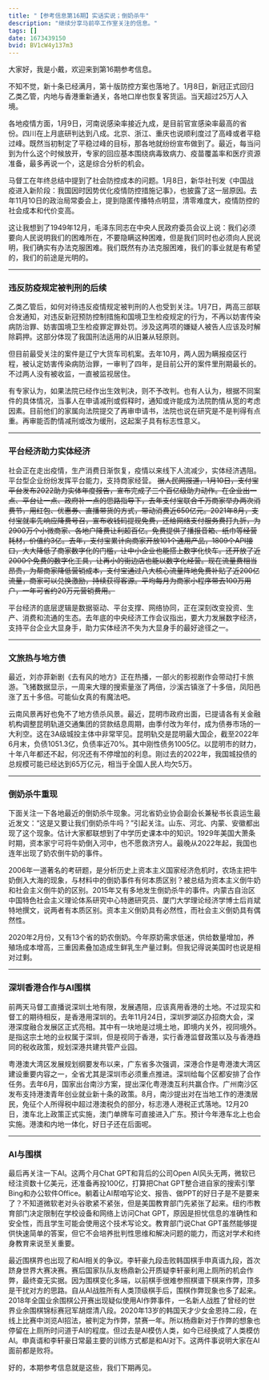 ```yaml
---
title: "【参考信息第16期】实话实说；倒奶杀牛"
description: "继续分享马前卒工作室关注的信息。"
tags: []
date: 1673439150
bvid: BV1cW4y137m3
---
```

大家好，我是小戴，欢迎来到第16期参考信息。

不知不觉，新十条已经满月，第十版防控方案也落地了。1月8日，新冠正式回归乙类乙管，内地与香港重新通关，各地口岸也恢复客货运。当天超过25万人入境。

各地疫情方面，1月9日，河南说感染率接近九成，是目前官宣感染率最高的省份。四川在上月底研判达到八成。北京、浙江、重庆也说顺利度过了高峰或者平稳过峰。既然当初制定了平稳过峰的目标，那各地就纷纷宣布做到了。最近，每当问到为什么这个时候放开，专家的回应基本围绕病毒致病力、疫苗覆盖率和医疗资源准备，最多再说一个，这是综合分析的机会。

马督工在年终总结中提到了社会防控成本的问题。1月8日，新华社刊发《中国战疫进入新阶段：我国因时因势优化疫情防控措施记事》，也披露了这一层原因。去年11月10日的政治局常委会上，提到隐匿传播特点明显，清零难度大，疫情防控的社会成本和代价变高。

这让我想到了1949年12月，毛泽东同志在中央人民政府委员会议上说：我们必须要向人民说明我们的困难所在，不要隐瞒这种困难，但是我们同时也必须向人民说明，我们确实有办法克服困难。我们既然有办法克服困难，我们的事业就是有希望的，我们的前途是光明的。

---

### 违反防疫规定被判刑的后续

乙类乙管后，如何对待违反疫情规定被判刑的人也受到关注。1月7日，两高三部联合发通知，对违反新冠预防控制措施和国境卫生检疫规定的行为，不再以妨害传染病防治罪、妨害国境卫生检疫罪定罪处罚。涉及这两项的嫌疑人被告人应该及时解除羁押。这部分体现了我国刑法适用的从旧兼从轻原则。

但目前最受关注的案件是辽宁大货车司机案。去年10月，两人因为瞒报疫区行程，被认定妨害传染病防治罪，一审判了四年，是目前公开的案件里刑期最长的。不过两人没有被收监，一直被监视居住。

有专家认为，如果法院已经作出生效判决，则不予改判。也有人认为，根据不同案件的具体情况，当事人在申请减刑或假释时，通知或许能成为法院酌情从宽的考虑因素。目前他们的家属向法院提交了再审申请书，法院也说在研究是不是判得有点重。再审能否酌情减刑或改为缓刑，这起案子具有标志性意义。

---

### 平台经济助力实体经济

社会正在走出疫情，生产消费日渐恢复，疫情以来线下人流减少，实体经济遇阻。平台型企业纷纷发挥平台能力，支持商家经营。
~~据人民网报道，1月10日，支付宝平台发布2022助力实体年度报告，宣布完成了三个百亿级助力动作。在企业出一点、平台让一点、政府补一点的思路指导下，去年支付宝联合千万商家举办两次消费节，用红包、优惠券、直播带货的方式，带动消费近650亿元。2021年8月，支付宝就率先响应降费号召，宣布收钱码提现免费，还给网络支付服务费打九折，为2900万个小微商家、各地户降费让利超百亿。免费提供了播报音箱、纸巾等经营耗材，价值约3亿。去年，支付宝累计向商家开放101个通用产品，1809个API接口，大大降低了商家数字化的门槛，让中小企业也能搭上数字化快车。还开放了近2000个免费的数字化工具，让再小的街边店也能以数字化经营。现在流量费相当昂贵，为帮商家降低营销成本，支付宝通过八大核心流量阵地免费补贴了近200亿流量，商家可以兑换激励，持续获得客源。平均每月为商家小程序带去100万用户，一年可省约20万元营销费用。~~

平台经济的底层逻辑是数据驱动、平台支撑、网络协同，正在深刻改变投资、生产、消费和流通的生态。去年底的中央经济工作会议指出，要大力发展数字经济，支持平台企业大显身手，助力实体经济不失为大显身手的最好途径之一。

---

### 文旅热与地方债

最近，刘亦菲新剧《去有风的地方》正在热播，一部火的影视剧作会带动打卡旅游。飞猪数据显示，一周来大理的搜索量涨了两倍，沙溪古镇涨了十多倍，凤阳邑涨了五十多倍。可能仙女真的有魔法吧。

云南风景再好也免不了地方债杀风景。最近，昆明市政府出面，已提请各有关金融机构调整昆明轨道交通集团的贷款结息周期，由季付改为年付，成为债券市场的一大利空。这在3A级城投主体中非常罕见。昆明轨交是昆明最大国企，截至2022年6月末，负债1051.3亿，负债率近70%。其中刚性债务1005亿。以昆明市的财力，十年八年都还不起，何况还有不停增加的利息。刚过去的2022年，我国城投债的总规模可能已经达到65万亿元，相当于全国人民人均欠5万。

---

### 倒奶杀牛重现

下面关注一下各地最近的倒奶杀牛现象。河北省奶业协会副会长兼秘书长袁运生最近发文：“这是又要让我们倒奶杀牛吗？”引起关注。山东、河北、内蒙、安徽都出现了这个现象。估计大家都联想到了中学历史课本中的知识。1929年美国大萧条时期，资本家宁可将牛奶倒入河中，也不愿救济穷人。最晚从2022年起，我国也连年出现了奶农倒牛奶的事件。

2006年一道著名的考研题，是分析历史上资本主义国家经济危机时，农场主把牛奶倒入大海的现象，与材料中的倒奶事件有何本质区别？被总结为资本主义倒牛奶和社会主义倒牛奶的区别。2015年又有多地发生倒奶杀牛的事件。内蒙古自治区中国特色社会主义理论体系研究中心特邀研究员、厦门大学理论经济学博士后肖斌特地撰文，说两者有本质区别。资本主义倒奶具有必然性，而社会主义倒奶具有偶然性。

2020年2月份，又有13个省的奶农倒奶。今年原奶需求低迷，供给数量增加，养殖场成本增高，三重因素叠加造成生鲜乳生产量过剩。但我记得说美国时也说是相对过剩。

---

### 深圳香港合作与AI围棋

前两天马督工直播说深圳土地有限，发展遇阻，应该真用香港的土地。不过现实和督工的期待相反，是香港用深圳的。去年11月24日，深圳罗湖区办招商大会，深港深度融合发展区正式亮相。其中有一块地是过境土地，即境内关外，视同境外。是指这宗土地的业权属于深圳，但是视同于香港，实行香港监督政策以及与香港趋同的税收政策，规划深港共建共管产业园。

粤港澳大湾区发展规划纲要发布以来，广东省多次强调，深港合作是粤港澳大湾区建设重要内容之一，全省尤其是深圳市必须重点推进。深圳给每个区都安排了合作任务。去年6月，国家出台南沙方案，提出深化粤港澳互利共赢合作。广州南沙区发布支持港澳青年创业就业新十条的政策。8月，南沙提出对在当地工作的港澳居民，免征个人所得税中超过港澳税负的部分，标志港人港税正式落地。12月20日，澳车北上政策正式实施，澳门单牌车可直接进入广东。预计今年港车北上也会实施。港澳和内地一体化，好日子还在后面呢。

---

### AI与围棋

最后再关注一下AI。这两个月Chat GPT和背后的公司Open AI风头无两，微软已经注资数十亿美元，还准备再投100亿，打算把Chat GPT整合进自家的搜索引擎Bing和办公软件Office。躺着让AI帮咱写论文、报告、做PPT的好日子是不是要来了？不知道微软老对头谷歌紧不紧张，但是美国教育部门先紧张了起来。纽约市教育部门决定限制在学校设备和网络上访问Chat GPT，原因是担忧信息的准确性和安全性，而且学生可能会使用这个技术写论文。教育部门说Chat GPT虽然能够提供快速简单的答案，但它不会培养批判性思维和解决问题的能力，而这对学术和终身教育来说至关重要。

最近围棋界也出现了和AI相关的争议。李轩豪九段击败韩国棋手申真谞九段，首次跻身世界大赛决赛。赛后国家队队友杨鼎新公开质疑李轩豪利用上厕所的机会作弊，最终查无实据。因为围棋变化多端，以前棋手很难参照棋谱下棋来作弊，顶多是干扰对方的思路。自从AI战胜所有人类顶级棋手后，围棋作弊现象也多了起来。2018年全国业余围棋公开赛出现疑似使用AI作弊事件，一名新人战胜了曾经的世界业余围棋锦标赛冠军胡煜清八段。2020年13岁的韩国天才少女金恩持二段，在线上比赛中浏览AI招法，被判定为作弊，禁赛一年。所以杨鼎新对于作弊的想象也停留在上厕所时问道于AI的程度。但过去是AI模仿人类，如今已经换成了人类模仿AI。申真谞和李轩豪日常最主要的训练方式都是和AI对下。这两件事说明大家在AI面前都是败将。

好的，本期参考信息就是这些，我们下期再见。

